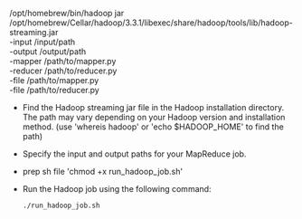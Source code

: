 /opt/homebrew/bin/hadoop jar /opt/homebrew/Cellar/hadoop/3.3.1/libexec/share/hadoop/tools/lib/hadoop-streaming.jar \
-input /input/path \
-output /output/path \
-mapper /path/to/mapper.py \
-reducer /path/to/reducer.py \
-file /path/to/mapper.py \
-file /path/to/reducer.py

- Find the Hadoop streaming jar file in the Hadoop installation directory. The path may vary depending on your Hadoop version and installation method. (use 'whereis hadoop' or 'echo $HADOOP_HOME' to find the path)

- Specify the input and output paths for your MapReduce job.

- prep sh file 'chmod +x run_hadoop_job.sh'

- Run the Hadoop job using the following command:
  ```
  ./run_hadoop_job.sh
  ```
